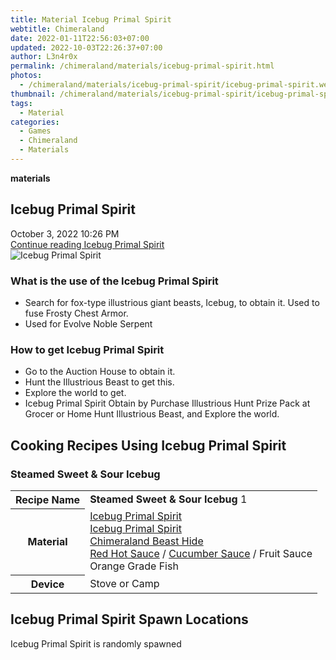 ```yaml
---
title: Material Icebug Primal Spirit
webtitle: Chimeraland
date: 2022-01-11T22:56:03+07:00
updated: 2022-10-03T22:26:37+07:00
author: L3n4r0x
permalink: /chimeraland/materials/icebug-primal-spirit.html
photos:
  - /chimeraland/materials/icebug-primal-spirit/icebug-primal-spirit.webp
thumbnail: /chimeraland/materials/icebug-primal-spirit/icebug-primal-spirit.webp
tags:
  - Material
categories:
  - Games
  - Chimeraland
  - Materials
---
```


<section id="bootstrap-wrapper">
  <link
    rel="stylesheet"
    href="https://cdn.statically.io/gh/dimaslanjaka/Web-Manajemen/40ac3225/css/bootstrap-4.5-wrapper.css"
  />
  <div
    class="row g-0 border rounded overflow-hidden flex-md-row mb-4 shadow-sm position-relative"
  >
    <div class="col p-4 d-flex flex-column position-static">
      <strong class="d-inline-block mb-2 text-success">materials</strong>
      <h2 class="mb-0">Icebug Primal Spirit</h2>
      <div class="mb-1 text-muted">October 3, 2022 10:26 PM</div>
      <a
        href="/chimeraland/materials/icebug-primal-spirit.html"
        class="stretched-link d-none"
        >Continue reading Icebug Primal Spirit</a
      >
    </div>
    <div class="col-auto d-none d-lg-block">
      <img
        src="/chimeraland/materials/icebug-primal-spirit/icebug-primal-spirit.webp"
        alt="Icebug Primal Spirit"
      />
    </div>
  </div>
  <div class="row">
    <div class="col-lg-6 col-12 mb-2">
      <div class="card">
        <div class="card-body">
          <h3 class="card-title">
            What is the use of the Icebug Primal Spirit
          </h3>
          <div class="card-text">
            <ul>
              <li>
                Search for fox-type illustrious giant beasts, Icebug, to obtain
                it. Used to fuse Frosty Chest Armor.
              </li>
              <li>Used for Evolve Noble Serpent</li>
            </ul>
          </div>
        </div>
      </div>
    </div>
    <div class="col-lg-6 col-12 mb-2">
      <div class="card">
        <div class="card-body">
          <h3 class="card-title">How to get Icebug Primal Spirit</h3>
          <div class="card-text">
            <ul>
              <li>Go to the Auction House to obtain it.</li>
              <li>Hunt the Illustrious Beast to get this.</li>
              <li>Explore the world to get.</li>
              <li>
                Icebug Primal Spirit Obtain by Purchase Illustrious Hunt Prize
                Pack at Grocer or Home Hunt Illustrious Beast, and Explore the
                world.
              </li>
            </ul>
          </div>
        </div>
      </div>
    </div>
    <div class="col-12 mb-2">
      <h2 id="cookable">Cooking Recipes Using Icebug Primal Spirit</h2>
      <div id="recipe-steamed-sweet-and-sour-icebug">
        <h3 id="item-steamed-sweet-and-sour-icebug">
          Steamed Sweet &amp; Sour Icebug
        </h3>
        <div class="mb-2">
          <table class="table">
            <tr>
              <th>Recipe Name</th>
              <td><b>Steamed Sweet &amp; Sour Icebug</b> 1</td>
            </tr>
            <tr>
              <th>Material</th>
              <td>
                <a
                  class="text-decoration-none"
                  href="/chimeraland/materials/icebug-primal-spirit.html"
                  >Icebug Primal Spirit</a
                ><br /><a
                  class="text-decoration-none"
                  href="/chimeraland/materials/icebug-primal-spirit.html"
                  >Icebug Primal Spirit</a
                ><br /><a
                  class="text-decoration-none"
                  href="/chimeraland/materials/chimeraland-beast-hide.html"
                  >Chimeraland Beast Hide</a
                ><br /><a
                  class="text-decoration-none"
                  href="/chimeraland/recipes/red-hot-sauce.html"
                  >Red Hot Sauce</a
                ><span> / </span
                ><a
                  class="text-decoration-none"
                  href="/chimeraland/recipes/cucumber-sauce.html"
                  >Cucumber Sauce</a
                ><span> / </span>Fruit Sauce<br />Orange Grade Fish
              </td>
            </tr>
            <tr>
              <th>Device</th>
              <td>Stove or Camp</td>
            </tr>
          </table>
        </div>
      </div>
    </div>
    <div class="col-12 mb-2">
      <h2>Icebug Primal Spirit Spawn Locations</h2>
      <p>Icebug Primal Spirit is randomly spawned</p>
    </div>
  </div>
</section>
